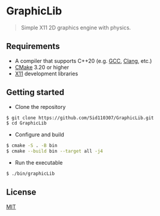 # GraphicLib

> Simple X11 2D graphics engine with physics.

## Requirements

- A compiler that supports C++20 (e.g. [GCC](https://gcc.gnu.org/), [Clang](https://clang.llvm.org/), etc.)
- [CMake](https://cmake.org/) 3.20 or higher
- [X11](https://www.x.org/wiki/) development libraries

## Getting started

- Clone the repository

```bash
$ git clone https://github.com/Sid110307/GraphicLib.git
$ cd GraphicLib
```

- Configure and build

```bash
$ cmake -S . -B bin
$ cmake --build bin --target all -j4
```

- Run the executable

```bash
$ ./bin/graphicLib
```

## License

[MIT](https://opensource.org/licenses/MIT)
